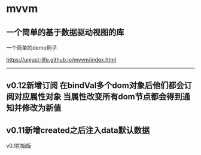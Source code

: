 # mvvm
一个简单的基于数据驱动视图的库
---
一个简单的demo例子

https://unjust-life.github.io/mvvm/index.html

---
v0.12新增订阅 在bindVal多个dom对象后他们都会订阅对应属性对象 当属性改变所有dom节点都会得到通知并修改为新值
---
v0.11新增created之后注入data默认数据
---
v0.1初始版
